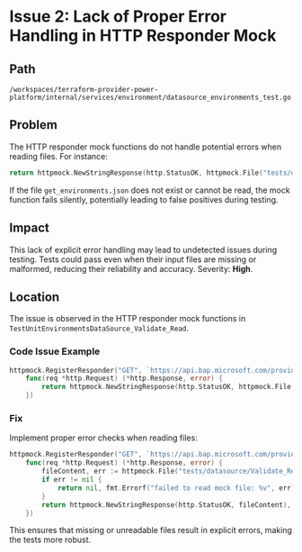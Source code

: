 # Issue 2: Lack of Proper Error Handling in HTTP Responder Mock

## Path

`/workspaces/terraform-provider-power-platform/internal/services/environment/datasource_environments_test.go`

## Problem

The HTTP responder mock functions do not handle potential errors when reading files. For instance:

```go
return httpmock.NewStringResponse(http.StatusOK, httpmock.File("tests/datasource/Validate_Read/get_environments.json").String()), nil
```

If the file `get_environments.json` does not exist or cannot be read, the mock function fails silently, potentially leading to false positives during testing.

## Impact

This lack of explicit error handling may lead to undetected issues during testing. Tests could pass even when their input files are missing or malformed, reducing their reliability and accuracy. Severity: **High**.

## Location

The issue is observed in the HTTP responder mock functions in `TestUnitEnvironmentsDataSource_Validate_Read`.

### Code Issue Example

```go
httpmock.RegisterResponder("GET", `https://api.bap.microsoft.com/providers/Microsoft.BusinessAppPlatform/scopes/admin/environments/00000000-0000-0000-0000-000000000002?%24expand=permissions%2Cproperties.capacity%2Cproperties%2FbillingPolicy&api-version=2023-06-01`,
    func(req *http.Request) (*http.Response, error) {
        return httpmock.NewStringResponse(http.StatusOK, httpmock.File("tests/datasource/Validate_Read/get_environment_00000000-0000-0000-0000-000000000002.json").String()), nil
    })
```

### Fix

Implement proper error checks when reading files:

```go
httpmock.RegisterResponder("GET", `https://api.bap.microsoft.com/providers/Microsoft.BusinessAppPlatform/scopes/admin/environments/00000000-0000-0000-0000-000000000002?%24expand=permissions%2Cproperties.capacity%2Cproperties%2FbillingPolicy&api-version=2023-06-01`,
    func(req *http.Request) (*http.Response, error) {
        fileContent, err := httpmock.File("tests/datasource/Validate_Read/get_environment_00000000-0000-0000-0000-000000000002.json").String()
        if err != nil {
            return nil, fmt.Errorf("failed to read mock file: %v", err)
        }
        return httpmock.NewStringResponse(http.StatusOK, fileContent), nil
    })
```

This ensures that missing or unreadable files result in explicit errors, making the tests more robust.
